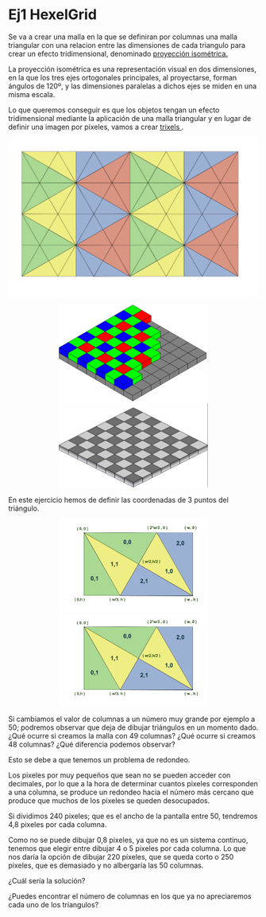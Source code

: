 # Ej1 HexelGrid

Se va a crear una malla en la que se definiran por columnas una malla triangular con una relacion entre las dimensiones de cada triangulo para crear un efecto tridimensional, denominado <a href="https://es.wikipedia.org/wiki/Proyecci%C3%B3n_isom%C3%A9trica">proyección isométrica.</a>

La proyección isométrica es una representación visual en dos dimensiones, en la que los tres ejes ortogonales principales, al proyectarse, forman ángulos de 120º, y las dimensiones paralelas a dichos ejes se miden en una misma escala.

Lo que queremos conseguir es que los objetos tengan un efecto tridimensional mediante la aplicación de una malla triangular y en lugar de definir una imagen por píxeles, vamos a crear <a href="https://trixel.io/">trixels </a>.


<img  src="/src/HexelGrid/HexelGrid_trianglesP.png" />

<p align="center">
	<img  src="/src/HexelGrid/Bayer_pattern.png" width="300"/>
	<img  src="/src/HexelGrid/Bayer_patterngray.png" width="300"/>
	
</p>

En este ejercicio hemos de definir las coordenadas de 3 puntos del triángulo.
<p align="center">
	<img  src="/src/HexelGrid/HexelGridPoints.png" width="300"/>
	<img  src="/src/HexelGrid/HexelGridPoints.png" width="300"/>
</p>

Si cambiamos el valor de columnas a un número muy grande por ejemplo a 50; podremos observar que deja de dibujar triángulos en un momento dado.
¿Qué ocurre si creamos la malla con 49 columnas? ¿Qué ocurre si creamos 48 columnas? ¿Qué diferencia podemos observar?

Esto se debe a que tenemos un problema de redondeo.

Los pixeles por muy pequeños que sean no se pueden acceder con decimales, por lo que a la hora de determinar cuantos pixeles corresponden a una columna, se produce un redondeo hacia el número más cercano que produce que muchos de los pixeles se queden desocupados. 

Si dividimos 240 pixeles; que es el ancho de la pantalla entre 50, tendremos 4,8 pixeles por cada columna.

Como no se puede dibujar 0,8 pixeles, ya que no es un sistema continuo, tenemos que elegir entre dibujar 4 o 5 pixeles por cada columna.
Lo que nos daría la opción de dibujar 220 píxeles, que se queda corto o 250 pixeles, que es demasiado y no albergaría las 50 columnas.

¿Cuál sería la solución?


¿Puedes encontrar el número de columnas en los que ya no apreciaremos cada uno de los triangulos?

